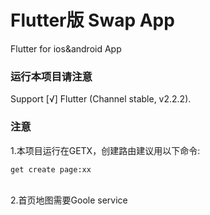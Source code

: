 # Flutter版 Swap App

Flutter for ios&android App

### 运行本项目请注意
Support [√] Flutter (Channel stable, v2.2.2). 

### 注意
1.本项目运行在GETX，创建路由建议用以下命令:
```
get create page:xx
```
<br />
2.首页地图需要Goole service